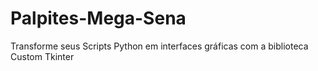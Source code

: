 # Palpites-Mega-Sena
Transforme seus Scripts Python em interfaces gráficas com a biblioteca Custom Tkinter

